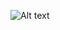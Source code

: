 ![Alt text](https://spotify-recently-played-readme.vercel.app/api?user=31dobdnrbmgsd4p7noxn2z7nxvsa&unique={true|1|on|yes})
